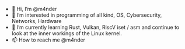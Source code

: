 - 👋 Hi, I’m @m4nder
- 👀 I’m interested in programming of all kind, OS, Cybersecurity, Networks, Hardware
- 🌱 I’m currently learning Rust, Vulkan, RiscV iset / asm and continue to look at the inner workings of the Linux kernel.
- 📫 How to reach me @m4nder

